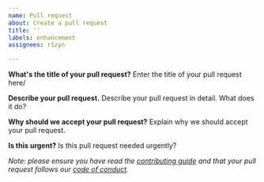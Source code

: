 ```yaml
---
name: Pull request
about: Create a pull request
title: ''
labels: enhancement
assignees: r1zyn

---
```


**What's the title of your pull request?**
Enter the title of your pull request here/

**Describe your pull request.**
Describe your pull request in detail. What does it do?

**Why should we accept your pull request?**
Explain why we should accept your pull request.

**Is this urgent?**
Is this pull request needed urgently?

*Note: please ensure you have read the [contributing guide](./CONTRIBUTING.md) and that your pull request follows our [code of conduct](./CODE_OF_CONDUCT.md).*